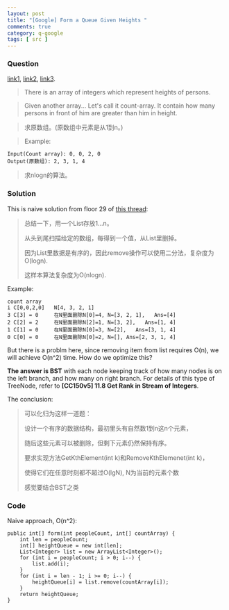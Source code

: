 ```yaml
---
layout: post
title: "[Google] Form a Queue Given Heights "
comments: true
category: q-google
tags: [ src ]
---
```


### Question 

[link1](http://www.geeksforgeeks.org/reverse-a-stack-using-recursion/), [link2](http://www.weiming.info/zhuti/JobHunting/31903469/), [link3](http://www.mitbbs.com/article_t1/JobHunting/32856675_0_1.html#top). 

> There is an array of integers which represent heights of persons. 

> Given another array... Let's call it count-array. It contain how many persons in front of him are greater than him in height. 

> 求原数组。(原数组中元素是从1到n。)

> Example: 

    Input(Count array): 0, 0, 2, 0
    Output(原数组): 2, 3, 1, 4

> 求nlogn的算法。

### Solution

This is naive solution from floor 29 of [this thread](http://www.weiming.info/zhuti/JobHunting/31903469/): 

>总结一下，用一个List存放1...n。
>
>从头到尾扫描给定的数组，每得到一个值，从List里删掉。
>
>因为List里数据是有序的，因此remove操作可以使用二分法，复杂度为O(logn).
>
>这样本算法复杂度为O(nlogn).

Example: 

    count array 
    i C[0,0,2,0]   N[4, 3, 2, 1]
    3 C[3] = 0     在N里面删除N[0]=4, N=[3, 2, 1],   Ans=[4]
    2 C[2] = 2     在N里面删除N[2]=1, N=[3, 2],   Ans=[1, 4]
    1 C[1] = 0     在N里面删除N[0]=3, N=[2],   Ans=[3, 1, 4]
    0 C[0] = 0     在N里面删除N[0]=2, N=[], Ans=[2, 3, 1, 4]

But there is a problm here, since removing item from list requires O(n), we will achieve O(n^2) time. How do we optimize this? 

__The answer is BST__ with each node keeping track of how many nodes is on the left branch, and how many on right branch. For details of this type of TreeNode, refer to __[CC150v5] 11.8 Get Rank in Stream of Integers__. 

The conclusion: 

>可以化归为这样一道题：
>
>设计一个有序的数据结构，最初里头有自然数1到n这n个元素，
>
>随后这些元素可以被删除，但剩下元素仍然保持有序。
>
>要求实现方法GetKthElement(int k)和RemoveKthElemenet(int k)，
>
>使得它们在任意时刻都不超过O(lgN), N为当前的元素个数
>
>感觉要结合BST之类

### Code

Naive approach, O(n^2): 

	public int[] form(int peopleCount, int[] countArray) {
		int len = peopleCount;
		int[] heightQueue = new int[len];
		List<Integer> list = new ArrayList<Integer>();
		for (int i = peopleCount; i > 0; i--) {
			list.add(i);
		}
		for (int i = len - 1; i >= 0; i--) {
			heightQueue[i] = list.remove(countArray[i]);
		}
		return heightQueue;
	}

